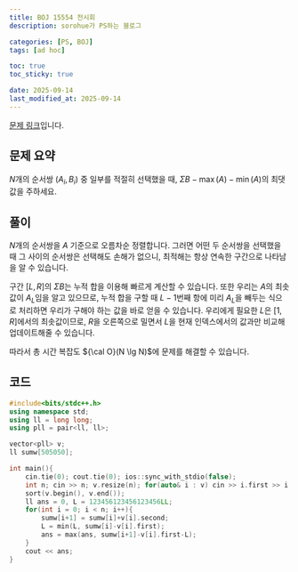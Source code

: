 ```yaml
---
title: BOJ 15554 전시회
description: sorohue가 PS하는 블로그

categories: [PS, BOJ]
tags: [ad hoc]

toc: true
toc_sticky: true

date: 2025-09-14
last_modified_at: 2025-09-14
---
```


[문제 링크](https://boj.kr/15554)입니다.

## 문제 요약

$N$개의 순서쌍 $(A_i, B_i)$ 중 일부를 적절히 선택했을 때, $\Sigma B-\max(A)-\min(A)$의 최댓값을 주하세요.

## 풀이

$N$개의 순서쌍을 $A$ 기준으로 오름차순 정렬합니다. 그러면 어떤 두 순서쌍을 선택했을 때 그 사이의 순서쌍은 선택해도 손해가 없으니, 최적해는 항상 연속한 구간으로 나타남을 알 수 있습니다.

구간 $[L, R]$의 $\Sigma B$는 누적 합을 이용해 빠르게 계산할 수 있습니다. 또한 우리는 $A$의 최솟값이 $A_L$임을 알고 있으므로, 누적 합을 구할 때 $L-1$번째 항에 미리 $A_L$을 빼두는 식으로 처리하면 우리가 구해야 하는 값을 바로 얻을 수 있습니다. 우리에게 필요한 $L$은 $[1, R]$에서의 최솟값이므로,  $R$을 오른쪽으로 밀면서 $L$을 현재 인덱스에서의 값과만 비교해 업데이트해줄 수 있습니다.

따라서 총 시간 복잡도 ${\cal O}(N \lg N)$에 문제를 해결할 수 있습니다.

## 코드

```cpp
#include<bits/stdc++.h>
using namespace std;
using ll = long long;
using pll = pair<ll, ll>;

vector<pll> v;
ll sumw[505050];

int main(){
    cin.tie(0); cout.tie(0); ios::sync_with_stdio(false);
    int n; cin >> n; v.resize(n); for(auto& i : v) cin >> i.first >> i.second;
    sort(v.begin(), v.end());
    ll ans = 0, L = 123456123456123456LL;
    for(int i = 0; i < n; i++){
        sumw[i+1] = sumw[i]+v[i].second;
        L = min(L, sumw[i]-v[i].first);
        ans = max(ans, sumw[i+1]-v[i].first-L);
    }
    cout << ans;
}
```
